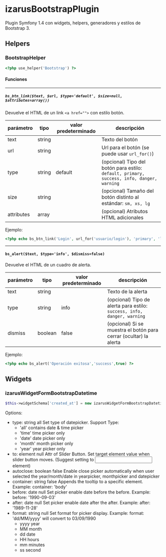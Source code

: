 izarusBootstrapPlugin
=====================

Plugin Symfony 1.4 con widgets, helpers, generadores y estilos de Bootstrap 3.

## Helpers
### BootstrapHelper

```php
<?php use_helper('Bootstrap') ?>
```
#### Funciones

---

##### `bs_btn_link($text, $url, $type='default', $size=null, $attributes=array())`
Devuelve el HTML de un link `<a href="">` con estilo botón.

**parámetro** | **tipo** | **valor predeterminado** | descripción
--- | --- | --- | ---
text | string | | Texto del botón
url | string | | Url para el botón (se puede usar ```url_for()```)
type | string | default | (opcional) Tipo del botón para estilo: `default, primary, success, info, danger, warning`
size | string |  | (opcional) Tamaño del botón distinto al estándar: `sm, xs, lg`
attributes | array |  | (opcional) Atributos HTML adicionales

Ejemplo:

```php
<?php echo bs_btn_link('Login', url_for('usuario/login'), 'primary', 'ls') ?>
```

---

#### `bs_alert($text, $type='info', $dismiss=false)`
Devuelve el HTML de un cuadro de alerta.

**parámetro** | **tipo** | **valor predeterminado** | descripción
--- | --- | --- | ---
text | string | | Texto de la alerta
type | string | info | (opcional) Tipo de alerta para estilo: `success, info, danger, warning`
dismiss | boolean | false | (opcional) Si se muestra el botón para cerrar (ocultar) la alerta

Ejemplo:

```php
<?php echo bs_alert('Operación exitosa','success',true) ?>
```

## Widgets
### izarusWidgetFormBootstrapDatetime
```php
$this->widgetSchema['created_at'] = new izarusWidgetFormBootstrapDatetime(<options>);
```

Options:

* type:     string    all     Set type of datepicker.
  Support Type:
  * 'all'       contains date & time picker
  * 'time'      time picker only
  * 'date'      date picker only
  * 'month'     month picker only
  * 'year'      year picker only
* to:   element   null    Attr of Slider Button.
  Set target element value when slider button moves. (Suggest setting to <input> element)
* autoclose:  boolean   false   Enable close picker automatically when user
  selected the year/month/date in yearpicker, monthpicker and datepicker
* container:  string    false   Appends the tooltip to a specific element. Example: container: 'body'
* before:     date      null    Set picker enable date before the before. Example: before: '1990-09-03'
* after:      date      null    Set picker enable date after the after. Example: after: '1989-11-28'
* format:     string    null    Set format for picker display. Example: format: 'dd/MM/yyyy' will convert to 03/09/1990
  * yyyy year
  * MM month
  * dd date
  * HH hours
  * mm minutes
  * ss second